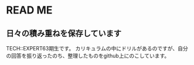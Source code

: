 # READ ME
## 日々の積み重ねを保存しています
TECH::EXPERT63期生です。
カリキュラムの中にドリルがあるのですが、自分の回答を振り返ったのち、整理したものをgithub上にのこしています。